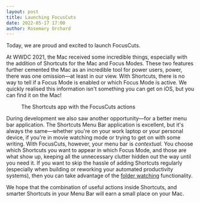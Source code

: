 ```yaml
---
layout: post
title: Launching FocusCuts
date: 2022-05-17 17:00
author: Rosemary Orchard
---
```

Today, we are proud and excited to launch FocusCuts. 

At WWDC 2021, the Mac received some incredible things, especially with the addition of Shortcuts for the Mac and Focus Modes. These two features further cemented the Mac as an incredible tool for power users, power, there was one omission—at least in our view. With Shortcuts, there is no way to tell if a Focus Mode is enabled or which Focus Mode is active. We quickly realised this information isn't something you can get on iOS, but you can find it on the Mac!

<figure>
<object type="image/svg+xml" data="/assets/auto/shortcuts.svg"></object>
<figcaption>The Shortcuts app with the FocusCuts actions</figcaption>
</figure>

During development we also saw another opportunity—for a better menu bar application. The Shortcuts Menu Bar application is excellent, but it's always the same—whether you're on your work laptop or your personal device, if you're in movie watching mode or trying to get on with some writing. With FocusCuts, however,  your menu bar is _contextual_. You choose which Shortcuts you want to appear in which Focus Mode, and those are what show up, keeping all the unnecessary clutter hidden out the way until you need it. If you want to skip the hassle of adding Shortcuts regularly (especially when building or reworking your automated productivity systems), then you can take advantage of the [folder watching](/help.html#watch-a-folder) functionality.

We hope that the combination of useful actions inside Shortcuts, and smarter Shortcuts in your Menu Bar will earn a small place on your Mac.